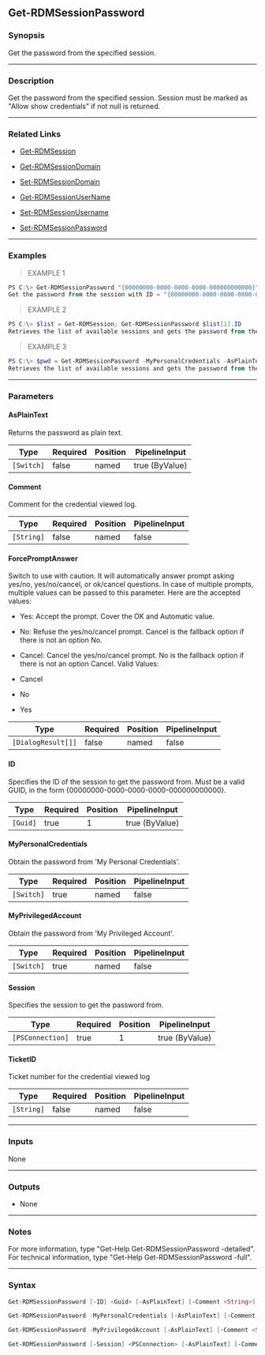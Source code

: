 Get-RDMSessionPassword
----------------------

### Synopsis
Get the password from the specified session.

---

### Description

Get the password from the specified session. Session must be marked as "Allow show credentials" if not null is returned.

---

### Related Links
* [Get-RDMSession](Get-RDMSession)

* [Get-RDMSessionDomain](Get-RDMSessionDomain)

* [Set-RDMSessionDomain](Set-RDMSessionDomain)

* [Get-RDMSessionUserName](Get-RDMSessionUserName)

* [Set-RDMSessionUsername](Set-RDMSessionUsername)

* [Set-RDMSessionPassword](Set-RDMSessionPassword)

---

### Examples
> EXAMPLE 1

```PowerShell
PS C:\> Get-RDMSessionPassword "{00000000-0000-0000-0000-000000000000}"
Get the password from the session with ID = "{00000000-0000-0000-0000-000000000000}".
```
> EXAMPLE 2

```PowerShell
PS C:\> $list = Get-RDMSession; Get-RDMSessionPassword $list[1].ID
Retrieves the list of available sessions and gets the password from the the second element in the list.
```
> EXAMPLE 3

```PowerShell
PS C:\> $pwd = Get-RDMSessionPassword -MyPersonalCredentials -AsPlainText
Retrieves the list of available sessions and gets the password from the the second element in the list.
```

---

### Parameters
#### **AsPlainText**
Returns the password as plain text.

|Type      |Required|Position|PipelineInput |
|----------|--------|--------|--------------|
|`[Switch]`|false   |named   |true (ByValue)|

#### **Comment**
Comment for the credential viewed log.

|Type      |Required|Position|PipelineInput|
|----------|--------|--------|-------------|
|`[String]`|false   |named   |false        |

#### **ForcePromptAnswer**
Switch to use with caution. It will automatically answer prompt asking yes/no, yes/no/cancel, or ok/cancel questions. In case of multiple prompts, multiple values can be passed to this parameter. Here are the accepted values:
* Yes: Accept the prompt. Cover the OK and Automatic value.
* No: Refuse the yes/no/cancel prompt. Cancel is the fallback option if there is not an option No.
* Cancel: Cancel the yes/no/cancel prompt. No is the fallback option if there is not an option Cancel.
Valid Values:

* Cancel
* No
* Yes

|Type              |Required|Position|PipelineInput|
|------------------|--------|--------|-------------|
|`[DialogResult[]]`|false   |named   |false        |

#### **ID**
Specifies the ID of the session to get the password from.
Must be a valid GUID, in the form {00000000-0000-0000-0000-000000000000}.

|Type    |Required|Position|PipelineInput |
|--------|--------|--------|--------------|
|`[Guid]`|true    |1       |true (ByValue)|

#### **MyPersonalCredentials**
Obtain the password from 'My Personal Credentials'.

|Type      |Required|Position|PipelineInput|
|----------|--------|--------|-------------|
|`[Switch]`|true    |named   |false        |

#### **MyPrivilegedAccount**
Obtain the password from 'My Privileged Account'.

|Type      |Required|Position|PipelineInput|
|----------|--------|--------|-------------|
|`[Switch]`|true    |named   |false        |

#### **Session**
Specifies the session to get the password from.

|Type            |Required|Position|PipelineInput |
|----------------|--------|--------|--------------|
|`[PSConnection]`|true    |1       |true (ByValue)|

#### **TicketID**
Ticket number for the credential viewed log

|Type      |Required|Position|PipelineInput|
|----------|--------|--------|-------------|
|`[String]`|false   |named   |false        |

---

### Inputs
None

---

### Outputs
* None

---

### Notes
For more information, type "Get-Help Get-RDMSessionPassword -detailed". For technical information, type "Get-Help Get-RDMSessionPassword -full".

---

### Syntax
```PowerShell
Get-RDMSessionPassword [-ID] <Guid> [-AsPlainText] [-Comment <String>] [-TicketID <String>] [-ForcePromptAnswer <Cancel | No | Yes>] [<CommonParameters>]
```
```PowerShell
Get-RDMSessionPassword -MyPersonalCredentials [-AsPlainText] [-Comment <String>] [-TicketID <String>] [-ForcePromptAnswer <Cancel | No | Yes>] [<CommonParameters>]
```
```PowerShell
Get-RDMSessionPassword -MyPrivilegedAccount [-AsPlainText] [-Comment <String>] [-TicketID <String>] [-ForcePromptAnswer <Cancel | No | Yes>] [<CommonParameters>]
```
```PowerShell
Get-RDMSessionPassword [-Session] <PSConnection> [-AsPlainText] [-Comment <String>] [-TicketID <String>] [-ForcePromptAnswer <Cancel | No | Yes>] [<CommonParameters>]
```
